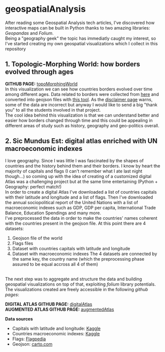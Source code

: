 # geospatialAnalysis
After reading some Geospatial Analysis tech articles, I've discovered how interactive maps can be built in Python thanks to two amazing libraries: *Geopandas* and *Folium*.<br>
Being a "geography geek" the topic has immediatly caught my interest, so I've started creating my own geospatial visualizations which I collect in this repository<br>

## 1. Topologic-Morphing World: how borders evolved through ages
**GITHUB PAGE:** [topoMorphingWorld](https://hize00.github.io/geospatialAnalysis/topoMorphingWorld.html)<br>
In this visualization we can see how countries borders evolved over time among different ages. Data related to borders were collected from [here](http://web.archive.org/web/20080328104539/http://library.thinkquest.org:80/C006628/download.html) and converted into geojson files with [this tool](https://ogre.adc4gis.com/). As the [disclaimer page](http://web.archive.org/web/20080328161758/http://library.thinkquest.org:80/C006628/disclaimer.html) warns, some of the data are incorrect but anyway I would like to send a big "thank you" to all the students involved in that project.<br>
The cool idea behind this visualization is that we can understand better and easier how borders changed through time and this could be appealing in different areas of study such as history, geography and geo-politics overall.
<br>

## 2. Sic Mundus Est: digital atlas enriched with UN macroeconomic indexes
I love geography. Since I was little I was fascinated by the shapes of countries and the history behind them and their borders. I know by heart the majority of capitals and flags (I can't remember what I ate last night though...) so coming up with the idea of creating of a customized digital Atlas was a challenging project but at the same time entertaining (Python + Geography: perfect match!)<br>
In order to create a digital Atlas I've downloaded a list of countries capitals with their latitude and longitude and a list of flags. Then I've downloaded the annual sociopolitical report of the United Nations with a list of macroeconomic indexes such as GDP, GDP per capita, International Trade Balance, Education Spendings and many more.<br>
I've preprocessed the data in order to make the countries' names coherent with the countries present in the geojson file. At this point there are 4 datasets:<br>
1. Geojson file of the world
2. Flags files
3. Dataset with countries capitals with latitude and longitude
4. Dataset with macroeconomic indexes
The 4 datasets are connected by the same key, the country name (which the preprocessing phase assured to be equal accross all 4 of them)<br><br>

The next step was to aggregate and structure the data and building geospatial visualizations on top of that, exploiting *folium* library potentials.<br>
The visualizations created are freely accessible in the following *github pages*:<br>

**DIGITAL ATLAS GITHUB PAGE:** [digitalAtlas](https://hize00.github.io/geospatialAnalysis/digitalAtlas.html)<br>
**AUGMENTED ATLAS GITHUB PAGE:** [augmentedAtlas](https://hize00.github.io/geospatialAnalysis/sicMundus.html)<br>

**Data sources**<br>
- Capitals with latitude and longitude: [Kaggle](https://www.kaggle.com/nikitagrec/world-capitals-gps)<br>
- Countries macroeconomic indexes: [Kaggle](https://www.kaggle.com/sudalairajkumar/undata-country-profiles)
- Flags: [Flagpedia](https://flagpedia.net/download) <br>
- Geojson: [carto.com](https://rtr.carto.com/tables/world_countries_geojson/public)



